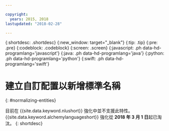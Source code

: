 ```yaml
---

copyright:
  years: 2015, 2018
lastupdated: "2018-02-28"

---
```


{:shortdesc: .shortdesc}
{:new_window: target="_blank"}
{:tip: .tip}
{:pre: .pre}
{:codeblock: .codeblock}
{:screen: .screen}
{:javascript: .ph data-hd-programlang='javascript'}
{:java: .ph data-hd-programlang='java'}
{:python: .ph data-hd-programlang='python'}
{:swift: .ph data-hd-programlang='swift'}

# 建立自訂配置以新增標準名稱
{: #normalizing-entities}

目前在 {{site.data.keyword.nlushort}} 強化中並不支援此特性。{{site.data.keyword.alchemylanguageshort}} 強化從 **2018 年 3 月 1 日**起已淘汰。
{: shortdesc}

